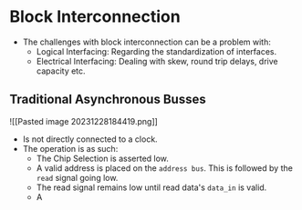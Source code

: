 # Block Interconnection
* The challenges with block interconnection can be a problem with:
	* Logical Interfacing: Regarding the standardization of interfaces.
	* Electrical Interfacing: Dealing with skew, round trip delays, drive capacity etc.

## Traditional Asynchronous Busses
![[Pasted image 20231228184419.png]]
* Is not directly connected to a clock.
* The operation is as such: 
	* The Chip Selection is asserted low.
	* A valid address is placed on the `address bus`. This is followed by the `read` signal going low.
	* The read signal remains low until read data's `data_in` is valid.
	* A